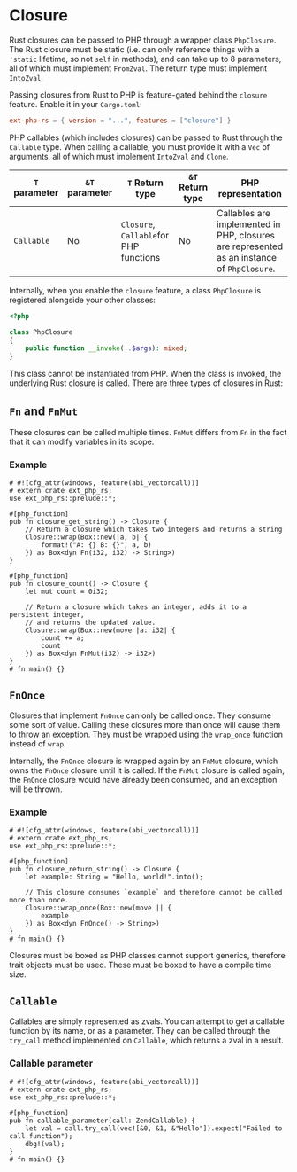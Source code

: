# Closure

Rust closures can be passed to PHP through a wrapper class `PhpClosure`. The
Rust closure must be static (i.e. can only reference things with a `'static`
lifetime, so not `self` in methods), and can take up to 8 parameters, all of
which must implement `FromZval`. The return type must implement `IntoZval`.

Passing closures from Rust to PHP is feature-gated behind the `closure` feature.
Enable it in your `Cargo.toml`:

```toml
ext-php-rs = { version = "...", features = ["closure"] }
```

PHP callables (which includes closures) can be passed to Rust through the
`Callable` type. When calling a callable, you must provide it with a `Vec` of
arguments, all of which must implement `IntoZval` and `Clone`.

| `T` parameter | `&T` parameter | `T` Return type                        | `&T` Return type | PHP representation                                                                         |
| ------------- | -------------- | -------------------------------------- | ---------------- | ------------------------------------------------------------------------------------------ |
| `Callable`    | No             | `Closure`, `Callable`for PHP functions | No               | Callables are implemented in PHP, closures are represented as an instance of `PhpClosure`. |

Internally, when you enable the `closure` feature, a class `PhpClosure` is
registered alongside your other classes:

```php
<?php

class PhpClosure
{
    public function __invoke(..$args): mixed;
}
```

This class cannot be instantiated from PHP. When the class is invoked, the
underlying Rust closure is called. There are three types of closures in Rust:

## `Fn` and `FnMut`

These closures can be called multiple times. `FnMut` differs from `Fn` in the
fact that it can modify variables in its scope.

### Example

```rust,no_run
# #![cfg_attr(windows, feature(abi_vectorcall))]
# extern crate ext_php_rs;
use ext_php_rs::prelude::*;

#[php_function]
pub fn closure_get_string() -> Closure {
    // Return a closure which takes two integers and returns a string
    Closure::wrap(Box::new(|a, b| {
        format!("A: {} B: {}", a, b)
    }) as Box<dyn Fn(i32, i32) -> String>)
}

#[php_function]
pub fn closure_count() -> Closure {
    let mut count = 0i32;

    // Return a closure which takes an integer, adds it to a persistent integer,
    // and returns the updated value.
    Closure::wrap(Box::new(move |a: i32| {
        count += a;
        count
    }) as Box<dyn FnMut(i32) -> i32>)
}
# fn main() {}
```

## `FnOnce`

Closures that implement `FnOnce` can only be called once. They consume some sort
of value. Calling these closures more than once will cause them to throw an
exception. They must be wrapped using the `wrap_once` function instead of
`wrap`.

Internally, the `FnOnce` closure is wrapped again by an `FnMut` closure, which
owns the `FnOnce` closure until it is called. If the `FnMut` closure is called
again, the `FnOnce` closure would have already been consumed, and an exception
will be thrown.

### Example

```rust,no_run
# #![cfg_attr(windows, feature(abi_vectorcall))]
# extern crate ext_php_rs;
use ext_php_rs::prelude::*;

#[php_function]
pub fn closure_return_string() -> Closure {
    let example: String = "Hello, world!".into();

    // This closure consumes `example` and therefore cannot be called more than once.
    Closure::wrap_once(Box::new(move || {
        example
    }) as Box<dyn FnOnce() -> String>)
}
# fn main() {}
```

Closures must be boxed as PHP classes cannot support generics, therefore trait
objects must be used. These must be boxed to have a compile time size.

## `Callable`

Callables are simply represented as zvals. You can attempt to get a callable
function by its name, or as a parameter. They can be called through the
`try_call` method implemented on `Callable`, which returns a zval in a result.

### Callable parameter

```rust,no_run
# #![cfg_attr(windows, feature(abi_vectorcall))]
# extern crate ext_php_rs;
use ext_php_rs::prelude::*;

#[php_function]
pub fn callable_parameter(call: ZendCallable) {
    let val = call.try_call(vec![&0, &1, &"Hello"]).expect("Failed to call function");
    dbg!(val);
}
# fn main() {}
```
